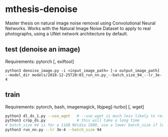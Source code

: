# mthesis-denoise

Master thesis on natural image noise removal using Convolutional Neural Networks. Works with the Natural Image Noise Dataset to apply to real photographs, using a UNet network architecture by default.

## test (denoise an image)

Requirements: pytorch [, exiftool]

```
python3 denoise_image.py -i <input_image_path> [-o output_image_path] --model_dir models/2018-12-25T20:03_run_nn.py_--batch_size_94_--lr_3e-4
```

## train

Requirements: pytorch, bash, imagemagick, libjpeg[-turbo] [, wget]

```bash
python3 dl_ds_1.py --use_wget   # --use_wget is much less likely to result in half-downloaded files
python3 crop_ds.py              # this will take a long time
# batch_size 94 is for a 11GB NVidia 1080, use a lower batch_size if less memory is available
python3 run_nn.py --lr 3e-4 --batch_size 94
```
